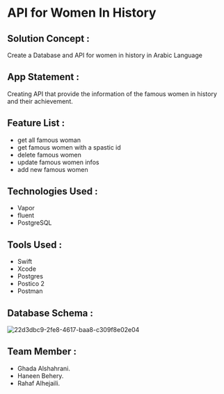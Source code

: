 # API for Women In History

## Solution Concept :

Create a Database and API for women in history in Arabic Language

## App Statement :

Creating API that provide the information of the famous women in history and their achievement.

## Feature List :

* get all famous woman
* get famous women with a spastic id
* delete famous women
* update famous women infos
* add new famous women

## Technologies Used :

* Vapor
* fluent
* PostgreSQL

## Tools Used :

* Swift
* Xcode
* Postgres
* Postico 2
* Postman

## Database Schema :

![22d3dbc9-2fe8-4617-baa8-c309f8e02e04](https://user-images.githubusercontent.com/116795488/227909452-858a4227-b46c-42f3-9576-e40016d176ed.JPG)



## Team Member :
* Ghada Alshahrani.
* Haneen Behery.
* Rahaf Alhejaili.



